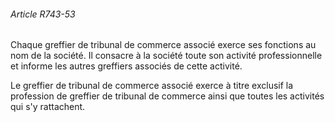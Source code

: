 ###### Article R743-53

Chaque greffier de tribunal de commerce associé exerce ses fonctions au nom de la société. Il consacre à la société toute son activité professionnelle et informe les autres greffiers associés de cette activité.

Le greffier de tribunal de commerce associé exerce à titre exclusif la profession de greffier de tribunal de commerce ainsi que toutes les activités qui s'y rattachent.

